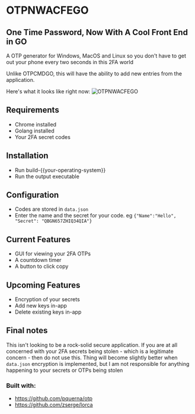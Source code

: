# OTPNWACFEGO
## One Time Password, Now With A Cool Front End in GO
A OTP generator for Windows, MacOS and Linux so you don't have to get out your phone every two seconds in this 2FA world

Unlike OTPCMDGO, this will have the ability to add new entries from the application.

Here's what it looks like right now:
![OTPNWACFEGO](https://i.imgur.com/KUYITRR.gif)

## Requirements
- Chrome installed
- Golang installed
- Your 2FA secret codes

## Installation
- Run build-{{your-operating-system}}
- Run the output executable

## Configuration
- Codes are stored in `data.json`
- Enter the name and the secret for your code. eg
`{"Name":"Hello", "Secret": "QBGN657ZHIQ34QIA"}`

## Current Features
- GUI for viewing your 2FA OTPs
- A countdown timer
- A button to click copy

## Upcoming Features
- Encryption of your secrets
- Add new keys in-app
- Delete existing keys in-app

## Final notes
This isn't looking to be a rock-solid secure application. If you are at all concerned with your 2FA secrets being stolen - which is a legitimate concern - then do not use this. Thing will become slightly better when `data.json` encryption is implemented, but I am not responsible for anything happening to your secrets or OTPs being stolen

### Built with:
- https://github.com/pquerna/otp
- https://github.com/zserge/lorca
